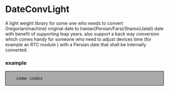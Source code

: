 # DateConvLight
A light weight library for some one who needs to convert Gregorian(machine) 
original date to Iranian(Persian/Farsi/Shamsi/Jalali) date with benefit of supporting leap years.
also support a back way conversion which comes handy for someone who need to adjust
devices time (for example an RTC module <DS1307>) with a Persian date that shall be internally converted.

<h3> example </h3>
<div style="border:1px solid black;background-color:#aaa;">
<pre>
	some codes
</pre>
</div>